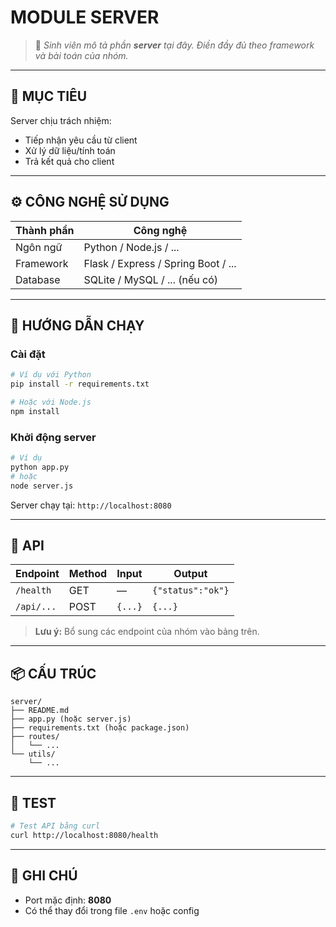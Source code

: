 # MODULE SERVER
<!-- venv\Scripts\Activate.ps1 -->
> 📘 *Sinh viên mô tả phần **server** tại đây. Điền đầy đủ theo framework và bài toán của nhóm.*

---

## 🎯 MỤC TIÊU

Server chịu trách nhiệm:
- Tiếp nhận yêu cầu từ client
- Xử lý dữ liệu/tính toán
- Trả kết quả cho client

---

## ⚙️ CÔNG NGHỆ SỬ DỤNG

| Thành phần | Công nghệ |
|------------|-----------|
| Ngôn ngữ | Python / Node.js / ... |
| Framework | Flask / Express / Spring Boot / ... |
| Database | SQLite / MySQL / ... (nếu có) |

---

## 🚀 HƯỚNG DẪN CHẠY

### Cài đặt
```bash
# Ví dụ với Python
pip install -r requirements.txt

# Hoặc với Node.js
npm install
```

### Khởi động server
```bash
# Ví dụ
python app.py
# hoặc
node server.js
```

Server chạy tại: `http://localhost:8080`

---

## 🔗 API

| Endpoint | Method | Input | Output |
|----------|--------|-------|--------|
| `/health` | GET | — | `{"status":"ok"}` |
| `/api/...` | POST | `{...}` | `{...}` |

> **Lưu ý:** Bổ sung các endpoint của nhóm vào bảng trên.

---

## 📦 CẤU TRÚC
```
server/
├── README.md
├── app.py (hoặc server.js)
├── requirements.txt (hoặc package.json)
├── routes/
│   └── ...
└── utils/
    └── ...
```

---

## 🧪 TEST
```bash
# Test API bằng curl
curl http://localhost:8080/health
```

---

## 📝 GHI CHÚ

- Port mặc định: **8080**
- Có thể thay đổi trong file `.env` hoặc config